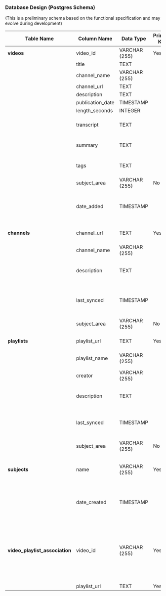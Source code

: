 ### Database Design (Postgres Schema)

(This is a preliminary schema based on the functional specification and may evolve during development)

| Table Name   | Column Name             | Data Type     | Primary Key | Foreign Key         | Notes                                                                                                |
| ------------ | ----------------------- | ------------- | ----------- | ------------------- | ---------------------------------------------------------------------------------------------------- |
| **videos** | video_id                | VARCHAR (255) | Yes         |                     | YouTube video ID                                                                                     |
|              | title                   | TEXT          |             |                     |                                                                                                      |
|              | channel_name            | VARCHAR (255) |             |                     |                                                                                                      |
|              | channel_url             | TEXT          |             |                     |                                                                                                      |
|              | description             | TEXT          |             |                     |                                                                                                      |
|              | publication_date        | TIMESTAMP     |             |                     |                                                                                                      |
|              | length_seconds          | INTEGER       |             |                     |                                                                                                      |
|              | transcript              | TEXT          |             |                     | Cached transcript content                                                                            |
|              | summary                 | TEXT          |             |                     | AI-generated summary                                                                                 |
|              | tags                    | TEXT          |             |                     | Comma-separated list of tags                                                                          |
|              | subject_area            | VARCHAR (255) | No          | subjects.name       |                                                                                                      |
|              | date_added              | TIMESTAMP     |             |                     | Timestamp when the video was added to Yttango                                                        |
| **channels** | channel_url             | TEXT          | Yes         |                     | YouTube channel URL                                                                                  |
|              | channel_name            | VARCHAR (255) |             |                     |                                                                                                      |
|              | description             | TEXT          |             |                     | Short description of the channel                                                                     |
|              | last_synced             | TIMESTAMP     |             |                     | Date and time of the last successful sync                                                              |
|              | subject_area            | VARCHAR (255) | No          | subjects.name       |                                                                                                      |
| **playlists**| playlist_url            | TEXT          | Yes         |                     | YouTube playlist URL                                                                                 |
|              | playlist_name           | VARCHAR (255) |             |                     |                                                                                                      |
|              | creator                 | VARCHAR (255) |             |                     | Channel owner name                                                                                   |
|              | description             | TEXT          |             |                     | Editable playlist description                                                                        |
|              | last_synced             | TIMESTAMP     |             |                     | Date and time of the last successful sync                                                              |
|              | subject_area            | VARCHAR (255) | No          | subjects.name       |                                                                                                      |
| **subjects** | name                    | VARCHAR (255) | Yes         |                     | User-defined subject area names                                                                        |
|              | date_created            | TIMESTAMP     |             |                     | Timestamp when the subject area was created                                                            |
| **video_playlist_association** | video_id              | VARCHAR (255) | Yes         | videos.video_id     | Many-to-many relationship between videos and playlists (if we re-introduce playlist creation) |
|              | playlist_url            | TEXT          | Yes         | playlists.playlist_url |                                                                                                      |